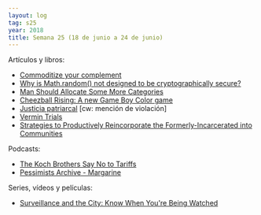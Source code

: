 ```yaml
---
layout: log
tag: s25
year: 2018
title: Semana 25 (18 de junio a 24 de junio)
---
```


Artículos y libros:

- [Commoditize your complement](https://www.gwern.net/Complement)
- [Why is Math.random() not designed to be cryptographically secure?](https://security.stackexchange.com/questions/181580)
- [Man Should Allocate Some More Categories](https://thingofthings.wordpress.com/2018/06/18/man-should-allocate-some-more-categories)
- [Cheezball Rising: A new Game Boy Color game](https://eev.ee/blog/2018/06/19/cheezball-rising-a-new-game-boy-color-game/)
- [Justicia patriarcal](https://asihablociceron.blogspot.com/2018/06/justicia-patriarcal.html) [cw: mención de violación]
- [Vermin Trials](www.peterleeson.com/Animal_Trials.pdf)
- [Strategies to Productively Reincorporate the Formerly-Incarcerated into Communities](https://papers.ssrn.com/sol3/papers.cfm?abstract_id=3198112)

Podcasts:

- [The Koch Brothers Say No to Tariffs](https://www.newyorker.com/podcast/political-scene/the-koch-brothers-say-no-to-tariffs)
- [Pessimists Archive - Margarine](https://pessimists.co/post/175012160771/episode-12-margarine)

Series, vídeos y películas:

- [Surveillance and the City: Know When You're Being Watched](https://www.youtube.com/watch?v=rPquYfE2JOc)

